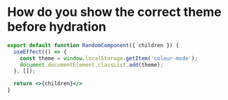 # How do you show the correct theme before hydration

```jsx
export default function RandomComponent({ children }) {
  useEffect(() => {
    const theme = window.localStorage.getItem('colour-mode');
    document.documentElement.classList.add(theme);
  }, []);

  return <>{children}</>
}
```
